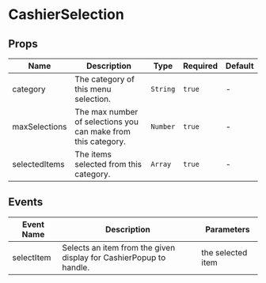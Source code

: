 # CashierSelection

## Props

<!-- @vuese:CashierSelection:props:start -->
|Name|Description|Type|Required|Default|
|---|---|---|---|---|
|category|The category of this menu selection.|`String`|`true`|-|
|maxSelections|The max number of selections you can make from this category.|`Number`|`true`|-|
|selectedItems|The items selected from this category.|`Array`|`true`|-|

<!-- @vuese:CashierSelection:props:end -->


## Events

<!-- @vuese:CashierSelection:events:start -->
|Event Name|Description|Parameters|
|---|---|---|
|selectItem|Selects an item from the given display for CashierPopup to handle.|the selected item|

<!-- @vuese:CashierSelection:events:end -->


